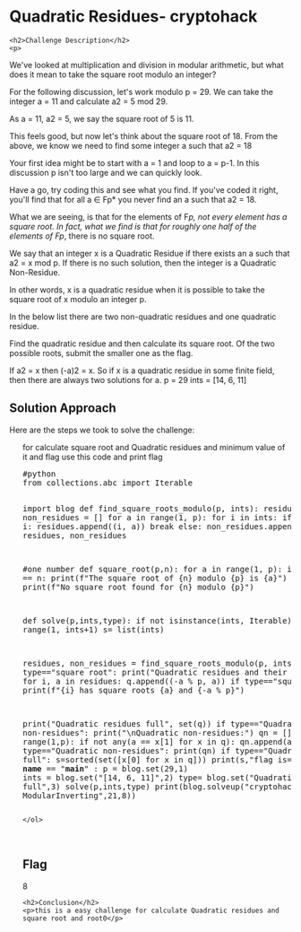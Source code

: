 <!DOCTYPE html>
<html>

<body>
    <h1>Quadratic Residues- cryptohack</h1>

    <h2>Challenge Description</h2>
    <p> 
We've looked at multiplication and division in modular arithmetic, but what does it mean to take the square root modulo an integer?

For the following discussion, let's work modulo p = 29. We can take the integer a = 11 and calculate a2 = 5 mod 29.

As a = 11, a2 = 5, we say the square root of 5 is 11.

This feels good, but now let's think about the square root of 18. From the above, we know we need to find some integer a such that a2 = 18

Your first idea might be to start with a = 1 and loop to a = p-1. In this discussion p isn't too large and we can quickly look.

Have a go, try coding this and see what you find. If you've coded it right, you'll find that for all a ∈ Fp* you never find an a such that a2 = 18.

What we are seeing, is that for the elements of F*p, not every element has a square root. In fact, what we find is that for roughly one half of the elements of Fp*, there is no square root.

We say that an integer x is a Quadratic Residue if there exists an a such that a2 = x mod p. If there is no such solution, then the integer is a Quadratic Non-Residue.


In other words, x is a quadratic residue when it is possible to take the square root of x modulo an integer p.

In the below list there are two non-quadratic residues and one quadratic residue.

Find the quadratic residue and then calculate its square root. Of the two possible roots, submit the smaller one as the flag.

If a2 = x then (-a)2 = x. So if x is a quadratic residue in some finite field, then there are always two solutions for a.
p = 29
ints = [14, 6, 11]
</p>
    <h2>Solution Approach</h2>
    <p>Here are the steps we took to solve the challenge:</p>
    <ol>
for calculate square root and Quadratic residues  and minimum value of it and flag use this code and print flag
<pre>
#python
from collections.abc import Iterable

import blog
def find_square_roots_modulo(p, ints):
    residues = []
    non_residues = []
    for a in range(1, p):
        for i in ints:
            if (a*a) % p == i:
                residues.append((i, a)) 
                break
        else:
            non_residues.append(a)
    return residues, non_residues

#one number
def square_root(p,n):
    for a in range(1, p):
        if (a*a) % p == n:
            print(f"The square root of {n} modulo {p} is {a}")
            break
    else:
        print(f"No square root found for {n} modulo {p}")



def solve(p,ints,type):
 if not isinstance(ints, Iterable):
    ints = range(1, ints+1)
 s= list(ints)
 

 residues, non_residues = find_square_roots_modulo(p, ints)
 q = []
 if type=="square root":
  print("Quadratic residues and their square roots:")
 for i, a in residues:
    q.append((-a % p, a))
    if type=="square root":
     print(f"{i} has square roots {a} and {-a % p}")

 print("Quadratic residues full", set(q))
 if type=="Quadratic non-residues":
  print("\nQuadratic non-residues:")
 qn = [] 
 for a in range(1,p):
    if not any(a == x[1] for x in q):
        qn.append(a)
 if type=="Quadratic non-residues": 
   print(qn)
 if type=="Quadratic residues full": 
  s=sorted(set([x[0] for x in q]))
  print(s,"flag is=",min(s))
if __name__ == "__main__" :
 p = blog.set(29,1)
 ints = blog.set("[14, 6, 11]",2)
 type= blog.set("Quadratic residues full",3)
 solve(p,ints,type)
print(blog.solveup("cryptohack ModularInverting",21,8))
</pre>
       
    
    </ol>
<br>
    <h2>Flag</h2>
    <p class="flag">8
</p>

    <h2>Conclusion</h2>
    <p>this is a easy challenge for calculate Quadratic residues and square root and root0</p>
</body>
</html>

